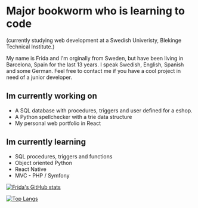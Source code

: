 # Major bookworm who is learning to code 
(currently studying web development at a Swedish Univeristy, Blekinge Technical Institute.)

My name is Frida and I'm orginally from Sweden, but have been living in Barcelona, Spain for the last 13 years. 
I speak Swedish, English, Spanish and some German. 
Feel free to contact me if you have a cool project in need of a junior developer. 

## Im currently working on

* A SQL database with procedures, triggers and user defined for a eshop.
* A Python spellchecker with a trie data structure
* My personal web portfolio in React

## Im currently learning
* SQL procedures, triggers and functions
* Object oriented Python
* React Native
* MVC - PHP / Symfony

[![Frida's GitHub stats](https://github-readme-stats.vercel.app/api?username=fridavbg)](https://github.com/fridavbg/github-readme-stats)

[![Top Langs](https://github-readme-stats.vercel.app/api/top-langs/?username=fridavbg&layout=compact&langs_count=8)](https://github.com/fridavbg/github-readme-stats)
